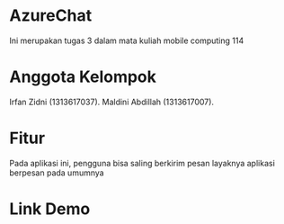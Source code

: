 # AzureChat

Ini merupakan tugas 3 dalam mata kuliah mobile computing 114

# Anggota Kelompok

Irfan Zidni (1313617037).
Maldini Abdillah (1313617007).

# Fitur

Pada aplikasi ini, pengguna bisa saling berkirim pesan layaknya aplikasi berpesan pada umumnya

# Link Demo


 
